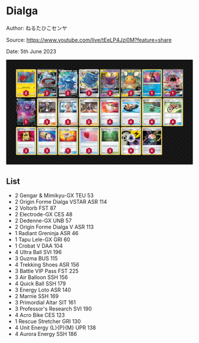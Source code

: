 # Dialga

Author: ねるたひこセンヤ

Source: <https://www.youtube.com/live/tEeLP4Jzi0M?feature=share>

Date: 5th June 2023

![decklist](../../images/SVI/Dialga/3-%20Dialga.png)

## List

* 2 Gengar & Mimikyu-GX TEU 53
* 2 Origin Forme Dialga VSTAR ASR 114
* 2 Voltorb FST 87
* 2 Electrode-GX CES 48
* 2 Dedenne-GX UNB 57
* 2 Origin Forme Dialga V ASR 113
* 1 Radiant Greninja ASR 46
* 1 Tapu Lele-GX GRI 60
* 1 Crobat V DAA 104
* 4 Ultra Ball SVI 196
* 3 Guzma BUS 115
* 4 Trekking Shoes ASR 156
* 3 Battle VIP Pass FST 225
* 3 Air Balloon SSH 156
* 4 Quick Ball SSH 179
* 3 Energy Loto ASR 140
* 2 Marnie SSH 169
* 3 Primordial Altar SIT 161
* 3 Professor's Research SVI 190
* 4 Acro Bike CES 123
* 1 Rescue Stretcher GRI 130
* 4 Unit Energy {L}{P}{M} UPR 138
* 4 Aurora Energy SSH 186
